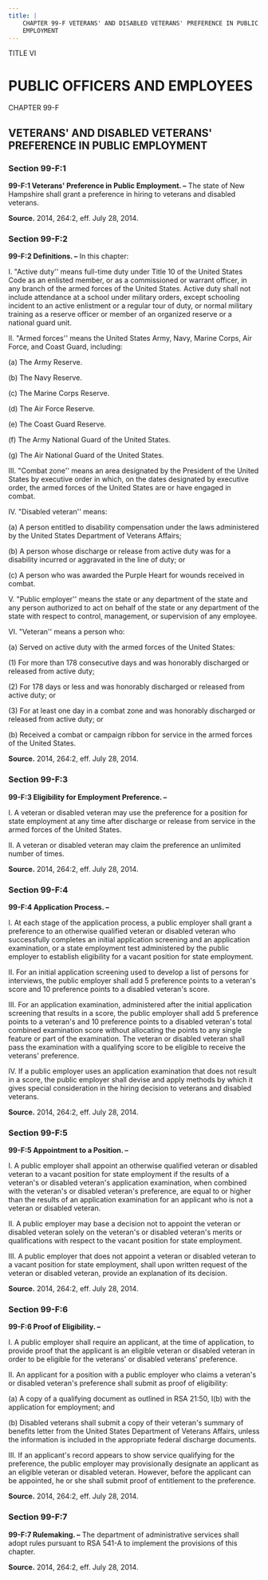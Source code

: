 ```yaml
---
title: |
    CHAPTER 99-F VETERANS' AND DISABLED VETERANS' PREFERENCE IN PUBLIC
    EMPLOYMENT
---
```


TITLE VI
                                             
PUBLIC OFFICERS AND EMPLOYEES
=============================

CHAPTER 99-F
                                             
VETERANS' AND DISABLED VETERANS' PREFERENCE IN PUBLIC EMPLOYMENT
----------------------------------------------------------------

### Section 99-F:1

 **99-F:1 Veterans' Preference in Public Employment. –** The state of
New Hampshire shall grant a preference in hiring to veterans and
disabled veterans.

**Source.** 2014, 264:2, eff. July 28, 2014.

### Section 99-F:2

 **99-F:2 Definitions. –** In this chapter:
                                             
 I. "Active duty'' means full-time duty under Title 10 of the United
States Code as an enlisted member, or as a commissioned or warrant
officer, in any branch of the armed forces of the United States. Active
duty shall not include attendance at a school under military orders,
except schooling incident to an active enlistment or a regular tour of
duty, or normal military training as a reserve officer or member of an
organized reserve or a national guard unit.
                                             
 II. "Armed forces'' means the United States Army, Navy, Marine
Corps, Air Force, and Coast Guard, including:
                                             
 (a) The Army Reserve.
                                             
 (b) The Navy Reserve.
                                             
 (c) The Marine Corps Reserve.
                                             
 (d) The Air Force Reserve.
                                             
 (e) The Coast Guard Reserve.
                                             
 (f) The Army National Guard of the United States.
                                             
 (g) The Air National Guard of the United States.
                                             
 III. "Combat zone'' means an area designated by the President of the
United States by executive order in which, on the dates designated by
executive order, the armed forces of the United States are or have
engaged in combat.
                                             
 IV. "Disabled veteran'' means:
                                             
 (a) A person entitled to disability compensation under the laws
administered by the United States Department of Veterans Affairs;
                                             
 (b) A person whose discharge or release from active duty was for
a disability incurred or aggravated in the line of duty; or
                                             
 (c) A person who was awarded the Purple Heart for wounds received
in combat.
                                             
 V. "Public employer'' means the state or any department of the state
and any person authorized to act on behalf of the state or any
department of the state with respect to control, management, or
supervision of any employee.
                                             
 VI. "Veteran'' means a person who:
                                             
 (a) Served on active duty with the armed forces of the United
States:
                                             
 (1) For more than 178 consecutive days and was honorably
discharged or released from active duty;
                                             
 (2) For 178 days or less and was honorably discharged or
released from active duty; or
                                             
 (3) For at least one day in a combat zone and was honorably
discharged or released from active duty; or
                                             
 (b) Received a combat or campaign ribbon for service in the armed
forces of the United States.

**Source.** 2014, 264:2, eff. July 28, 2014.

### Section 99-F:3

 **99-F:3 Eligibility for Employment Preference. –**
                                             
 I. A veteran or disabled veteran may use the preference for a
position for state employment at any time after discharge or release
from service in the armed forces of the United States.
                                             
 II. A veteran or disabled veteran may claim the preference an
unlimited number of times.

**Source.** 2014, 264:2, eff. July 28, 2014.

### Section 99-F:4

 **99-F:4 Application Process. –**
                                             
 I. At each stage of the application process, a public employer shall
grant a preference to an otherwise qualified veteran or disabled veteran
who successfully completes an initial application screening and an
application examination, or a state employment test administered by the
public employer to establish eligibility for a vacant position for state
employment.
                                             
 II. For an initial application screening used to develop a list of
persons for interviews, the public employer shall add 5 preference
points to a veteran's score and 10 preference points to a disabled
veteran's score.
                                             
 III. For an application examination, administered after the initial
application screening that results in a score, the public employer shall
add 5 preference points to a veteran's and 10 preference points to a
disabled veteran's total combined examination score without allocating
the points to any single feature or part of the examination. The veteran
or disabled veteran shall pass the examination with a qualifying score
to be eligible to receive the veterans' preference.
                                             
 IV. If a public employer uses an application examination that does
not result in a score, the public employer shall devise and apply
methods by which it gives special consideration in the hiring decision
to veterans and disabled veterans.

**Source.** 2014, 264:2, eff. July 28, 2014.

### Section 99-F:5

 **99-F:5 Appointment to a Position. –**
                                             
 I. A public employer shall appoint an otherwise qualified veteran or
disabled veteran to a vacant position for state employment if the
results of a veteran's or disabled veteran's application examination,
when combined with the veteran's or disabled veteran's preference, are
equal to or higher than the results of an application examination for an
applicant who is not a veteran or disabled veteran.
                                             
 II. A public employer may base a decision not to appoint the veteran
or disabled veteran solely on the veteran's or disabled veteran's merits
or qualifications with respect to the vacant position for state
employment.
                                             
 III. A public employer that does not appoint a veteran or disabled
veteran to a vacant position for state employment, shall upon written
request of the veteran or disabled veteran, provide an explanation of
its decision.

**Source.** 2014, 264:2, eff. July 28, 2014.

### Section 99-F:6

 **99-F:6 Proof of Eligibility. –**
                                             
 I. A public employer shall require an applicant, at the time of
application, to provide proof that the applicant is an eligible veteran
or disabled veteran in order to be eligible for the veterans' or
disabled veterans' preference.
                                             
 II. An applicant for a position with a public employer who claims a
veteran's or disabled veteran's preference shall submit as proof of
eligibility:
                                             
 (a) A copy of a qualifying document as outlined in RSA 21:50,
I(b) with the application for employment; and
                                             
 (b) Disabled veterans shall submit a copy of their veteran's
summary of benefits letter from the United States Department of Veterans
Affairs, unless the information is included in the appropriate federal
discharge documents.
                                             
 III. If an applicant's record appears to show service qualifying for
the preference, the public employer may provisionally designate an
applicant as an eligible veteran or disabled veteran. However, before
the applicant can be appointed, he or she shall submit proof of
entitlement to the preference.

**Source.** 2014, 264:2, eff. July 28, 2014.

### Section 99-F:7

 **99-F:7 Rulemaking. –** The department of administrative services
shall adopt rules pursuant to RSA 541-A to implement the provisions of
this chapter.

**Source.** 2014, 264:2, eff. July 28, 2014.
